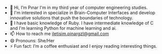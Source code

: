 - 👋 Hi, I’m Pınar I'm in my third year of computer engineering studies.
- 👀 I'm interested in specialize in Brain-Computer Interfaces and develop innovative solutions that push the boundaries of technology.
- 🌱 I have basic knowledge of Ruby. I have intermediate knowledge of C and I'm learning Python for machine learning and ai.
- 📫 How to reach me iletisim.pinargzl@gmail.com
- 😄 Pronouns: She/Her
- ⚡ Fun fact: I’m a coffee enthusiast and I enjoy reading interesting things.

<!---
pinarsjob/pinarsjob is a ✨ special ✨ repository because its `README.md` (this file) appears on your GitHub profile.
You can click the Preview link to take a look at your changes.
--->
